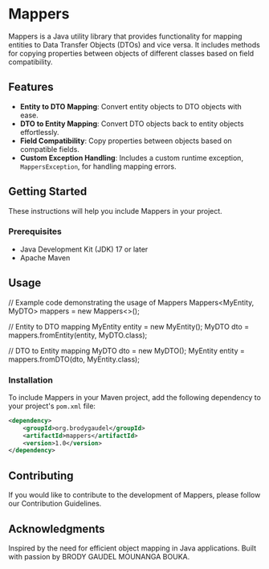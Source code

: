 # Mappers

Mappers is a Java utility library that provides functionality for mapping entities to Data Transfer Objects (DTOs) and vice versa. It includes methods for copying properties between objects of different classes based on field compatibility.

## Features

- **Entity to DTO Mapping**: Convert entity objects to DTO objects with ease.
- **DTO to Entity Mapping**: Convert DTO objects back to entity objects effortlessly.
- **Field Compatibility**: Copy properties between objects based on compatible fields.
- **Custom Exception Handling**: Includes a custom runtime exception, `MappersException`, for handling mapping errors.

## Getting Started

These instructions will help you include Mappers in your project.

### Prerequisites

- Java Development Kit (JDK) 17 or later
- Apache Maven

## Usage

// Example code demonstrating the usage of Mappers
Mappers<MyEntity, MyDTO> mappers = new Mappers<>();

// Entity to DTO mapping
MyEntity entity = new MyEntity();
MyDTO dto = mappers.fromEntity(entity, MyDTO.class);

// DTO to Entity mapping
MyDTO dto = new MyDTO();
MyEntity entity = mappers.fromDTO(dto, MyEntity.class);

### Installation

To include Mappers in your Maven project, add the following dependency to your project's `pom.xml` file:

```xml
<dependency>
    <groupId>org.brodygaudel</groupId>
    <artifactId>mappers</artifactId>
    <version>1.0</version>
</dependency>


```

## Contributing

If you would like to contribute to the development of Mappers, please follow our Contribution Guidelines.

## Acknowledgments
Inspired by the need for efficient object mapping in Java applications.
Built with passion by BRODY GAUDEL MOUNANGA BOUKA.


